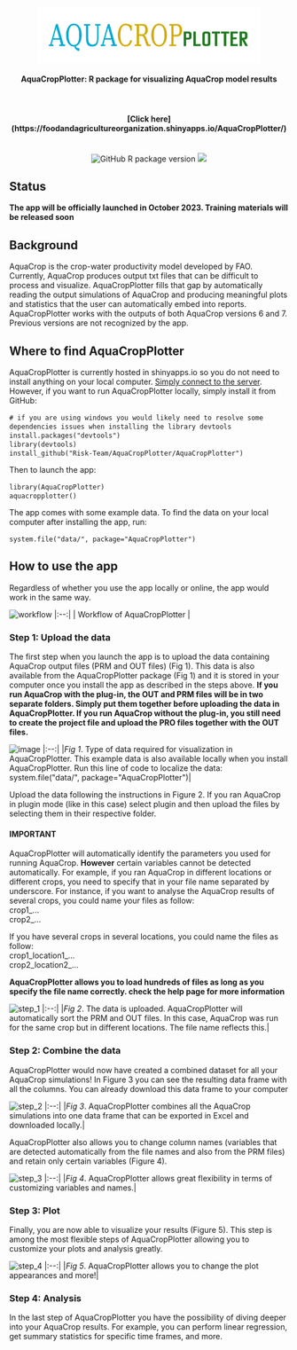 <h1 align="center">
<img src="logo.png" width = "400" height = "100" align="center" />
  <br>
  <h4 align="center">AquaCropPlotter: R package for visualizing AquaCrop model results</h4>
  <br>
  <h4 align="center">[Click here](https://foodandagricultureorganization.shinyapps.io/AquaCropPlotter/)</h4>
  <br>
<div align="center">
   <img src="https://img.shields.io/github/v/release/Risk-team/AquaCropPlotter" alt="GitHub R package version" style="display: inline-block;">
  <a href="http://hits.dwyl.com/Risk-team/AquaCropPlotter"><img src="http://hits.dwyl.com/Risk-team/AquaCropPlotter.svg"/></a>
</div>
</h1>

## Status

**The app will be officially launched in October 2023. Training materials will be released soon**

## Background
AquaCrop is the crop-water productivity model developed by FAO. Currently, AquaCrop produces output txt files that can be difficult to process and visualize. AquaCropPlotter fills that gap by automatically reading the output simulations of AquaCrop and producing meaningful plots and statistics that the user can automatically embed into reports. 
AquaCropPlotter works with the outputs of both AquaCrop versions 6 and 7. Previous versions are not recognized by the app. 

## Where to find AquaCropPlotter

AquaCropPlotter is currently hosted in shinyapps.io so you do not need to install anything on your local computer. [Simply connect to the server](https://foodandagricultureorganization.shinyapps.io/AquaCropPlotter/). However, if you want to run AquaCropPlotter locally, simply install it from GitHub:

```
# if you are using windows you would likely need to resolve some dependencies issues when installing the library devtools
install.packages("devtools")
library(devtools)
install_github("Risk-Team/AquaCropPlotter/AquaCropPlotter")
```
  
Then to launch the app:
  
```
library(AquaCropPlotter)
aquacropplotter()
```

The app comes with some example data. To find the data on your local computer after installing the app, run:

```
system.file("data/", package="AquaCropPlotter")

```
## How to use the app

Regardless of whether you use the app locally or online, the app would work in the same way.

![workflow](https://user-images.githubusercontent.com/40058235/204907854-4cb0e6b5-6d20-4c73-8f71-5ead3dce22fc.png)
|:--:| 
| Workflow of AquaCropPlotter |

### Step 1: Upload the data

The first step when you launch the app is to upload the data containing AquaCrop output files (PRM and OUT files) (Fig 1). This data is also available from the AquaCropPlotter package (Fig 1) and it is stored in your computer once you install the app as described in the steps above. **If you run AquaCrop with the plug-in, the OUT and PRM files will be in two separate folders. Simply put them together before uploading the data in AquaCropPlotter. If you run AquaCrop without the plug-in, you still need to create the project file and upload the PRO files together with the OUT files.**

![image](https://user-images.githubusercontent.com/40058235/204923476-b684600c-dc9e-4d72-941a-488666447333.png)
|:--:| 
|*Fig 1*. Type of data required for visualization in AquaCropPlotter. This example data is also available locally when you install AquaCropPlotter. Run this line of code to localize the data: system.file("data/", package="AquaCropPlotter")|

Upload the data following the instructions in Figure 2. If you ran AquaCrop in plugin mode (like in this case) select plugin and then upload the files by selecting them in their respective folder. 

#### IMPORTANT

AquaCropPlotter will automatically identify the parameters you used for running AquaCrop. **However** certain variables cannot be detected automatically. For example, if you ran AquaCrop in different locations or different crops, you need to specify that in your file name separated by underscore. For instance, if you want to analyse the AquaCrop results of several crops, you could name your files as follow:  <br />
crop1_...  <br />
crop2_...  <br />

If you have several crops in several locations, you could name the files as follow:  <br />
crop1_location1_...  <br />
crop2_location2_...  <br />

**AquaCropPlotter allows you to load hundreds of files as long as you specify the file name correctly. check the help page for more information**

![step_1](https://user-images.githubusercontent.com/40058235/204923509-d43c87ad-fe62-4cb3-a7ae-1f412b6bf286.png)
|:--:| 
|*Fig 2*. The data is uploaded. AquaCropPlotter will automatically sort the PRM and OUT files. In this case, AquaCrop was run for the same crop but in different locations. The file name reflects this.|

### Step 2: Combine the data

AquaCropPlotter would now have created a combined dataset for all your AquaCrop simulations! In Figure 3 you can see the resulting data frame with all the columns. You can already download this data frame to your computer

![step_2](https://user-images.githubusercontent.com/40058235/204923560-757a5ecf-f403-4680-879b-214ffdbb9515.png)
|:--:| 
|*Fig 3*. AquaCropPlotter combines all the AquaCrop simulations into one data frame that can be exported in Excel and downloaded locally.|

AquaCropPlotter also allows you to change column names (variables that are detected automatically from the file names and also from the PRM files) and retain only certain variables (Figure 4). 

![step_3](https://user-images.githubusercontent.com/40058235/204923596-a4d2c93b-b8ea-4884-83ac-5a564e6881e1.png)
|:--:| 
|*Fig 4*. AquaCropPlotter allows great flexibility in terms of customizing variables and names.|


### Step 3: Plot

Finally, you are now able to visualize your results (Figure 5). This step is among the most flexible steps of AquaCropPlotter allowing you to customize your plots and analysis greatly. 

![step_4](https://user-images.githubusercontent.com/40058235/204923633-daefefe7-cd6f-4803-970c-0bad4b12f485.png)
|:--:| 
|*Fig 5*. AquaCropPlotter allows you to change the plot appearances and more!|

### Step 4: Analysis

In the last step of AquaCropPlotter you have the possibility of diving deeper into your AquaCrop results. For example, you can perform linear regression, get summary statistics for specific time frames, and more.

